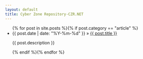 ```yaml
---
layout: default
title: Cyber Zone Repository-CZR.NET
---
```

<ul>{% for post in site.posts %}{% if post.category == "article" %}
<li>{{ post.date | date: "%Y-%m-%d" }} &raquo; <a href="{{ post.url }}" target="_blank">{{ post.title }}</a></li>
<p>{{ post.description }}</p>
{% endif %}{% endfor %}</ul>
